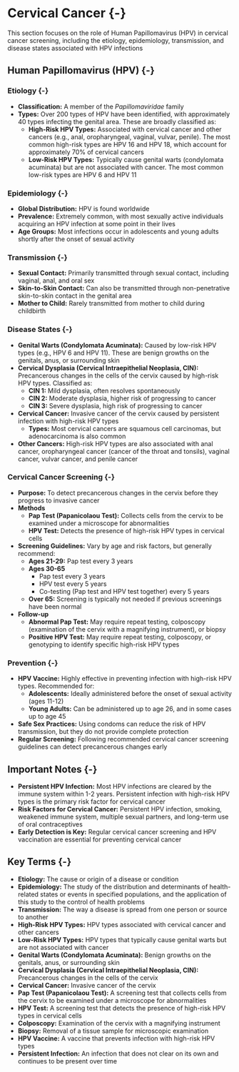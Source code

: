 # Cervical Cancer {-}

This section focuses on the role of Human Papillomavirus (HPV) in cervical cancer screening, including the etiology, epidemiology, transmission, and disease states associated with HPV infections

## **Human Papillomavirus (HPV)** {-}

### **Etiology** {-}
*   **Classification:** A member of the *Papillomaviridae* family
*   **Types:** Over 200 types of HPV have been identified, with approximately 40 types infecting the genital area. These are broadly classified as:
    *   **High-Risk HPV Types:** Associated with cervical cancer and other cancers (e.g., anal, oropharyngeal, vaginal, vulvar, penile). The most common high-risk types are HPV 16 and HPV 18, which account for approximately 70% of cervical cancers
    *   **Low-Risk HPV Types:** Typically cause genital warts (condylomata acuminata) but are not associated with cancer. The most common low-risk types are HPV 6 and HPV 11

### **Epidemiology** {-}
*   **Global Distribution:** HPV is found worldwide
*   **Prevalence:** Extremely common, with most sexually active individuals acquiring an HPV infection at some point in their lives
*   **Age Groups:** Most infections occur in adolescents and young adults shortly after the onset of sexual activity

### **Transmission** {-}
*   **Sexual Contact:** Primarily transmitted through sexual contact, including vaginal, anal, and oral sex
*   **Skin-to-Skin Contact:** Can also be transmitted through non-penetrative skin-to-skin contact in the genital area
*   **Mother to Child:** Rarely transmitted from mother to child during childbirth

### **Disease States** {-}
*   **Genital Warts (Condylomata Acuminata):** Caused by low-risk HPV types (e.g., HPV 6 and HPV 11). These are benign growths on the genitals, anus, or surrounding skin
*   **Cervical Dysplasia (Cervical Intraepithelial Neoplasia, CIN):** Precancerous changes in the cells of the cervix caused by high-risk HPV types. Classified as:
    *   **CIN 1:** Mild dysplasia, often resolves spontaneously
    *   **CIN 2:** Moderate dysplasia, higher risk of progressing to cancer
    *   **CIN 3:** Severe dysplasia, high risk of progressing to cancer
*   **Cervical Cancer:** Invasive cancer of the cervix caused by persistent infection with high-risk HPV types
    *   **Types:** Most cervical cancers are squamous cell carcinomas, but adenocarcinoma is also common
*   **Other Cancers:** High-risk HPV types are also associated with anal cancer, oropharyngeal cancer (cancer of the throat and tonsils), vaginal cancer, vulvar cancer, and penile cancer

### **Cervical Cancer Screening** {-}
*   **Purpose:** To detect precancerous changes in the cervix before they progress to invasive cancer
*   **Methods**
    *   **Pap Test (Papanicolaou Test):** Collects cells from the cervix to be examined under a microscope for abnormalities
    *   **HPV Test:** Detects the presence of high-risk HPV types in cervical cells
*   **Screening Guidelines:** Vary by age and risk factors, but generally recommend:
    *   **Ages 21-29:** Pap test every 3 years
    *   **Ages 30-65**
        *   Pap test every 3 years
        *   HPV test every 5 years
        *   Co-testing (Pap test and HPV test together) every 5 years
    *   **Over 65:** Screening is typically not needed if previous screenings have been normal
*   **Follow-up**
    *   **Abnormal Pap Test:** May require repeat testing, colposcopy (examination of the cervix with a magnifying instrument), or biopsy
    *   **Positive HPV Test:** May require repeat testing, colposcopy, or genotyping to identify specific high-risk HPV types

### **Prevention** {-}
*   **HPV Vaccine:** Highly effective in preventing infection with high-risk HPV types. Recommended for:
    *   **Adolescents:** Ideally administered before the onset of sexual activity (ages 11-12)
    *   **Young Adults:** Can be administered up to age 26, and in some cases up to age 45
*   **Safe Sex Practices:** Using condoms can reduce the risk of HPV transmission, but they do not provide complete protection
*   **Regular Screening:** Following recommended cervical cancer screening guidelines can detect precancerous changes early

## **Important Notes** {-}

*   **Persistent HPV Infection:** Most HPV infections are cleared by the immune system within 1-2 years. Persistent infection with high-risk HPV types is the primary risk factor for cervical cancer
*   **Risk Factors for Cervical Cancer:** Persistent HPV infection, smoking, weakened immune system, multiple sexual partners, and long-term use of oral contraceptives
*   **Early Detection is Key:** Regular cervical cancer screening and HPV vaccination are essential for preventing cervical cancer

## **Key Terms** {-}

*   **Etiology:** The cause or origin of a disease or condition
*   **Epidemiology:** The study of the distribution and determinants of health-related states or events in specified populations, and the application of this study to the control of health problems
*   **Transmission:** The way a disease is spread from one person or source to another
*   **High-Risk HPV Types:** HPV types associated with cervical cancer and other cancers
*   **Low-Risk HPV Types:** HPV types that typically cause genital warts but are not associated with cancer
*   **Genital Warts (Condylomata Acuminata):** Benign growths on the genitals, anus, or surrounding skin
*   **Cervical Dysplasia (Cervical Intraepithelial Neoplasia, CIN):** Precancerous changes in the cells of the cervix
*   **Cervical Cancer:** Invasive cancer of the cervix
*   **Pap Test (Papanicolaou Test):** A screening test that collects cells from the cervix to be examined under a microscope for abnormalities
*   **HPV Test:** A screening test that detects the presence of high-risk HPV types in cervical cells
*   **Colposcopy:** Examination of the cervix with a magnifying instrument
*   **Biopsy:** Removal of a tissue sample for microscopic examination
*   **HPV Vaccine:** A vaccine that prevents infection with high-risk HPV types
*   **Persistent Infection:** An infection that does not clear on its own and continues to be present over time
